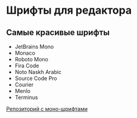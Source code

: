 # Шрифты для редактора

## Самые красивые шрифты
- JetBrains Mono
- Monaco
- Roboto Mono
- Fira Code
- Noto Naskh Arabic
- Source Code Pro
- Courier
- Menlo
- Terminus

[Репозиторий с моно-шрифтами](https://github.com/chrissimpkins/codeface)